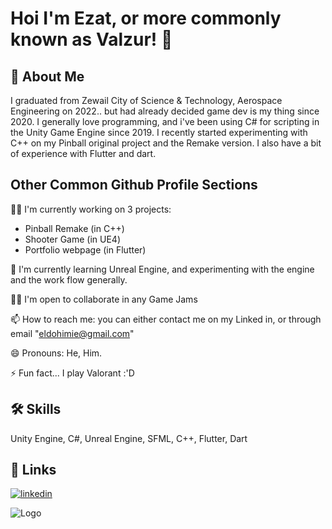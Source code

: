 # Hoi I'm Ezat, or more commonly known as Valzur! 👋


## 🚀 About Me
I graduated from Zewail City of Science & Technology, Aerospace Engineering on 2022.. but had already decided game dev is my thing since 2020.
I generally love programming, and i've been using C# for scripting in the Unity Game Engine since 2019.
I recently started experimenting with C++ on my Pinball original project and the Remake version.
I also have a bit of experience with Flutter and dart.

## Other Common Github Profile Sections
👩‍💻 I'm currently working on 3 projects:
- Pinball Remake (in C++)
- Shooter Game (in UE4)
- Portfolio webpage (in Flutter)

🧠 I'm currently learning Unreal Engine, and experimenting with the engine and the work flow generally.

👯‍♀️ I'm open to collaborate in any Game Jams

📫 How to reach me: you can either contact me on my Linked in, or through email "eldohimie@gmail.com"

😄 Pronouns: He, Him.

⚡️ Fun fact... 
I play Valorant :'D
## 🛠 Skills
Unity Engine,
C#,
Unreal Engine,
SFML,
C++,
Flutter,
Dart


## 🔗 Links
[![linkedin](https://img.shields.io/badge/linkedin-0A66C2?style=for-the-badge&logo=linkedin&logoColor=white)](https://www.linkedin.com/in/ezat/)

![Logo](https://i.ibb.co/wWpzTnk/Light-bg-LOGO.png)
